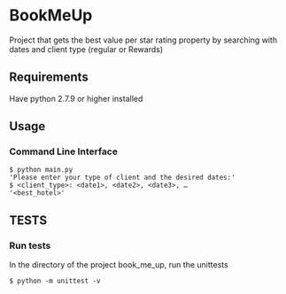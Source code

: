 # BookMeUp

<p>Project that gets the best value per star rating property by searching with dates and client type (regular or Rewards)</p>

<h2>Requirements</h2>

Have python 2.7.9 or higher installed

<h2>Usage</h2>

<h3>Command Line Interface</h3>

    $ python main.py
    'Please enter your type of client and the desired dates:'
    $ <client_type>: <date1>, <date2>, <date3>, …
    '<best_hotel>'

<h2>TESTS</h2>

<h3>Run tests</h3>

<p>In the directory of the project book_me_up, run the unittests</p>

	$ python -m unittest -v


